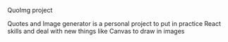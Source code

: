 QuoImg project

Quotes and Image generator is a personal project to put in practice React skills and deal with new things like Canvas to draw in images
